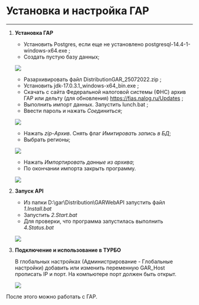 ﻿# Установка и настройка ГАР

----------
1. **Установка ГАР**

    * Установить Postgres, если еще не установлено postgresql-14.4-1-windows-x64.exe ;
    * Создать пустую базу данных;

    ![](topic:.НСИ.AddFiles.Screenshot_20058.jpg)

    * Разархивировать файл DistributionGAR_25072022.zip ;
    * Установить jdk-17.0.3.1_windows-x64_bin.exe ;
    * Скачать с сайта Федеральной налоговой системы (ФНС) архив ГАР или дельту (для обновления) <a href="https://fias.nalog.ru/Updates">https://fias.nalog.ru/Updates</a> ;
    * Выполнить импорт данных. Запустить lunch.bat ;
    * Ввести пароль и нажать *Соединиться*;

    ![](topic:.НСИ.AddFiles.Screenshot_20059.jpg)

    * Нажать *zip-Архив*. Снять флаг  *Имитировать запись в БД*;
    * Выбрать регионы;

    ![](topic:.НСИ.AddFiles.Screenshot_20060.jpg)

    * Нажать *Импортировать данные из архива*;
    * По окончании импорта закрыть программу.

    ![](topic:.НСИ.AddFiles.Screenshot_20061.jpg)

2. **Запуск API**

    * Из папки D:\gar\Distribution\GARWebAPI запустить файл *1.Install.bat*
    * Запустить *2.Start.bat*
    * Для проверки, что программа запустилась выполнить *4.Status.bat*
 
    ![](topic:.НСИ.AddFiles.Screenshot_20062.jpg)

3. **Подключение и использование в ТУРБО**

   В глобальных настройках (Администрирование - Глобальные настройки) добавить или изменить переменную GAR_Host прописать IP и порт. На компьютере порт должен быть открыт.

   ![](topic:.НСИ.AddFiles.Screenshot_20057.jpg)

После этого можно работать с ГАР.
